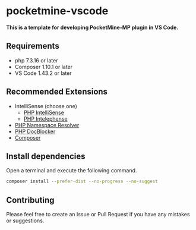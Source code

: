 # pocketmine-vscode

**This is a template for developing PocketMine-MP plugin in VS Code.**

## Requirements

- php 7.3.16 or later
- Composer 1.10.1 or later
- VS Code 1.43.2 or later

## Recommended Extensions

- IntelliSense (choose one)
  - [PHP IntelliSense](https://marketplace.visualstudio.com/items?itemName=felixfbecker.php-intellisense)
  - [PHP Intelephense](https://marketplace.visualstudio.com/items?itemName=bmewburn.vscode-intelephense-client)
- [PHP Namespace Resolver](https://marketplace.visualstudio.com/items?itemName=MehediDracula.php-namespace-resolver)
- [PHP DocBlocker](https://marketplace.visualstudio.com/items?itemName=neilbrayfield.php-docblocker)
- [Composer](https://marketplace.visualstudio.com/items?itemName=ikappas.composer)

## Install dependencies

Open a terminal and execute the following command.

```bash
composer install --prefer-dist --no-progress --no-suggest
```

## Contributing

Please feel free to create an Issue or Pull Request if you have any mistakes or suggestions.
